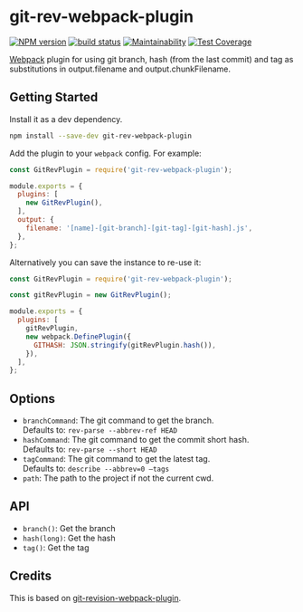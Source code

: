# git-rev-webpack-plugin

[![NPM version](https://badge.fury.io/js/git-rev-webpack-plugin.svg)](https://www.npmjs.com/package/git-rev-webpack-plugin) [![build status](https://travis-ci.org/gilbarbara/git-rev-webpack-plugin.svg)](https://travis-ci.org/gilbarbara/git-rev-webpack-plugin) [![Maintainability](https://api.codeclimate.com/v1/badges/dd85085bfd69c59693ff/maintainability)](https://codeclimate.com/github/gilbarbara/git-rev-webpack-plugin/maintainability) [![Test Coverage](https://api.codeclimate.com/v1/badges/dd85085bfd69c59693ff/test_coverage)](https://codeclimate.com/github/gilbarbara/git-rev-webpack-plugin/test_coverage)

[Webpack](http://webpack.github.io/) plugin for using git branch, hash (from the last commit) and tag as substitutions in output.filename and output.chunkFilename.

## Getting Started

Install it as a dev dependency.

```bash
npm install --save-dev git-rev-webpack-plugin
```

Add the plugin to your `webpack` config. For example:

```js
const GitRevPlugin = require('git-rev-webpack-plugin');

module.exports = {
  plugins: [
    new GitRevPlugin(),
  ],
  output: {
    filename: '[name]-[git-branch]-[git-tag]-[git-hash].js',
  },
};
```

Alternatively you can save the instance to re-use it:

```js
const GitRevPlugin = require('git-rev-webpack-plugin');

const gitRevPlugin = new GitRevPlugin();

module.exports = {
  plugins: [
    gitRevPlugin,
    new webpack.DefinePlugin({
      GITHASH: JSON.stringify(gitRevPlugin.hash()),
    }),
  ],
};
```



##  Options

- `branchCommand`: The git command to get the branch.  
  Defaults to: `rev-parse --abbrev-ref HEAD`
- `hashCommand`: The git command to get the commit short hash.  
  Defaults to: `rev-parse --short HEAD`
- `tagCommand`: The git command to get the latest tag.  
  Defaults to: `describe --abbrev=0 —tags`
- `path`: The path to the project if not the current cwd.



## API

- `branch()`: Get the branch
- `hash(long)`: Get the hash
- `tag()`: Get the tag



## Credits

This is based on [git-revision-webpack-plugin](https://github.com/pirelenito/git-revision-webpack-plugin).